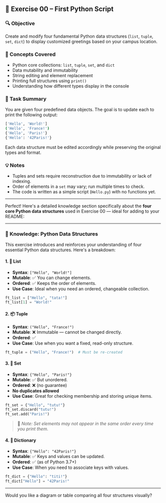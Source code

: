 
## 📘 Exercise 00 – First Python Script

### 🔍 Objective

Create and modify four fundamental Python data structures (`list`, `tuple`, `set`, `dict`) to display customized greetings based on your campus location.

### 🧠 Concepts Covered

* Python core collections: `list`, `tuple`, `set`, and `dict`
* Data mutability and immutability
* String editing and element replacement
* Printing full structures using `print()`
* Understanding how different types display in the console

### 🧪 Task Summary

You are given four predefined data objects. The goal is to update each to print the following output:

```bash
['Hello', 'World!']
('Hello', 'France!')
{'Hello', 'Paris!'}
{'Hello': '42Paris!'}
```

Each data structure must be edited accordingly while preserving the original types and format.

### 💡 Notes

* Tuples and sets require reconstruction due to immutability or lack of indexing.
* Order of elements in a `set` may vary; run multiple times to check.
* The code is written as a simple script (`Hello.py`) with no functions yet.

---

Perfect! Here's a detailed knowledge section specifically about the **four core Python data structures** used in Exercise 00 — ideal for adding to your README:

---

### 🧠 Knowledge: Python Data Structures

This exercise introduces and reinforces your understanding of four essential Python data structures. Here's a breakdown:

#### 1. 📝 **List**

* **Syntax**: `["Hello", "World!"]`
* **Mutable**: ✅ You can change elements.
* **Ordered**: ✅ Keeps the order of elements.
* **Use Case**: Ideal when you need an ordered, changeable collection.

```python
ft_list = ["Hello", "tata!"]
ft_list[1] = "World!"
```

#### 2. 📦 **Tuple**

* **Syntax**: `("Hello", "France!")`
* **Mutable**: ❌ Immutable — cannot be changed directly.
* **Ordered**: ✅
* **Use Case**: Use when you want a fixed, read-only structure.

```python
ft_tuple = ("Hello", "France!")  # Must be re-created
```

#### 3. 🔘 **Set**

* **Syntax**: `{"Hello", "Paris!"}`
* **Mutable**: ✅ But unordered.
* **Ordered**: ❌ (no guarantee)
* **No duplicates allowed**
* **Use Case**: Great for checking membership and storing unique items.

```python
ft_set = {"Hello", "tutu!"}
ft_set.discard("tutu!")
ft_set.add("Paris!")
```

> 🔔 *Note: Set elements may not appear in the same order every time you print them.*

#### 4. 🔑 **Dictionary**

* **Syntax**: `{"Hello": "42Paris!"}`
* **Mutable**: ✅ Keys and values can be updated.
* **Ordered**: ✅ (as of Python 3.7+)
* **Use Case**: When you need to associate keys with values.

```python
ft_dict = {"Hello": "titi!"}
ft_dict["Hello"] = "42Paris!"
```

---

Would you like a diagram or table comparing all four structures visually?


